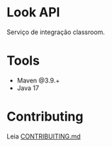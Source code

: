 # Look API
Serviço de integração classroom.

# Tools
- Maven @3.9.+
- Java 17

# Contributing
Leia [CONTRIBUITING.md](CONTRIBUTING.md)